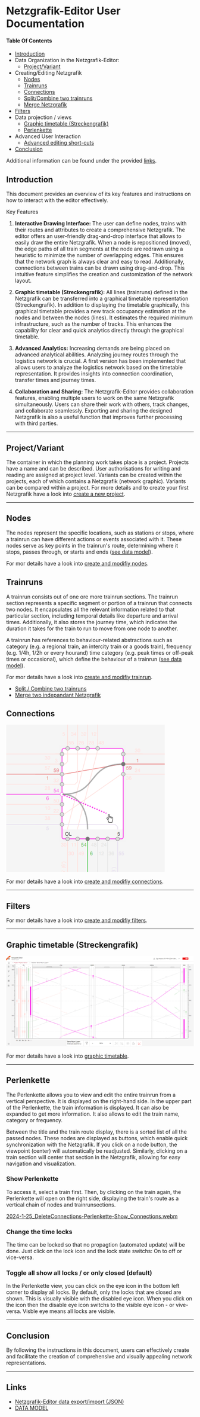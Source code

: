 # Netzgrafik-Editor User Documentation

#### Table Of Contents

- [Introduction](#Introduction)
- Data Organization in the Netzgrafik-Editor:
  - [Project/Variant](#CreateNewProjectVariant)
- Creating/Editing Netzgrafik
  - [Nodes](#Nodes)
  - [Trainruns](#Trainruns)
  - [Connections](#Connections)
  - [Split/Combine two trainruns](https://github.com/SchweizerischeBundesbahnen/netzgrafik-editor-frontend/blob/main/documentation/Split_Combine_Trainruns.md)
  - [Merge Netzgrafik](https://github.com/SchweizerischeBundesbahnen/netzgrafik-editor-frontend/blob/main/documentation/Merge_Netzgrafik.md)
- [Filters](#Filter)
- Data projection / views
  - [Graphic timetable (Streckengrafik)](#Streckengrafik)
  - [Perlenkette](#Perlenkette)
- Advanced User Interaction
  - [Advanced editing short-cuts](https://github.com/SchweizerischeBundesbahnen/netzgrafik-editor-frontend/blob/main/documentation/AdvancedEditingShortcuts.md) 
- [Conclusion](#Conclusion)

Additional information can be found under the provided [links](#Links).

<a id="Introduction"></a>

## Introduction

This document provides an overview of its key features and instructions on how to interact with
the editor effectively.

Key Features

1. **Interactive Drawing Interface:** The user can define nodes, trains with their routes and
   attributes to create a comprehensive Netzgrafik. The editor offers an user-friendly
   drag-and-drop interface that allows to easily draw the entire Netzgrafik. When a node
   is repositioned (moved), the edge paths of all train segments at the node are redrawn using a
   heuristic to minimize the number of overlapping edges. This ensures that the network graph is
   always clear and easy to read. Additionally, connections between trains can be drawn using
   drag-and-drop. This intuitive feature simplifies the creation and customization of the network
   layout.

2. **Graphic timetable (Streckengrafik):**
   All lines (trainruns) defined in the Netzgrafik can be transferred into a graphical timetable
   representation (Streckengrafik). In addition to displaying the timetable graphically,
   this graphical timetable provides a new track occupancy estimation at the nodes and between the
   nodes (lines). It estimates the required minimum infrastructure, such as the number of tracks.
   This enhances the capability for clear and quick analytics directly through the graphical
   timetable.

3. **Advanced Analytics:**
   Increasing demands are being placed on advanced analytical abilities. Analyzing journey routes
   through the logistics network is crucial. A first version has been implemented that allows users
   to analyze the logistics network based on the timetable representation. It provides insights into
   connection coordination, transfer times and journey times.

4. **Collaboration and Sharing:**
   The Netzgrafik-Editor provides collaboration features, enabling multiple users to work on
   the same Netzgrafik simultaneously. Users can share their work with others, track changes,
   and collaborate seamlessly. Exporting and sharing the designed Netzgrafik is also a useful
   function that improves further processing with third parties.

---
<a id="CreateNewProjectVariant"></a>

## Project/Variant
The container in which the planning work takes place is a project. Projects have a name and can be described. User authorisations for writing and reading are assigned at project level. Variants can be created within the projects, each of which contains a Netzgrafik (network graphic). Variants can be compared within a project.
For more details and to create your first Netzgrafik have a look into [create a new project](CREATE_PROJECT.md).
 
<!--- 

### Copy all visible elements

[2024-1-25-SelectAll_ctrl-a-and-copy-ctrl-c.webm](https://github.com/SchweizerischeBundesbahnen/netzgrafik-editor-frontend/assets/2674075/9d39523b-4770-4494-9aaa-092780451db7)

### Insert copied elements

[2024-1-25-CtrlV-Insert_copied.webm](https://github.com/SchweizerischeBundesbahnen/netzgrafik-editor-frontend/assets/2674075/5c3cd5ff-d505-4f59-bd31-2f12ed62818c)

### Delete all visible elements

[2024-1-25-SelectAll-ctrl_a-delete.webm](https://github.com/SchweizerischeBundesbahnen/netzgrafik-editor-frontend/assets/2674075/87c9ee98-98ce-4a20-961a-b878a62aec67)
--->

---
<a id="Nodes"></a>

## Nodes
The nodes represent the specific locations, such as stations or stops, where a trainrun can have different actions or events associated with it. These nodes serve as key points in the trainrun's route, determining where it stops, passes through, or starts and ends ([see data model](DATA_MODEL.md)).

For mor details have a look into [create and modifiy nodes](CREATE_NODES.md).

<a id="Trains"></a>

## Trainruns
A trainrun consists out of one ore more trainrun sections. The trainrun section represents a specific segment or portion of a trainrun that connects two nodes. It encapsulates all the relevant information related to that particular section, including temporal details like departure and arrival times. Additionally, it also stores the journey time, which indicates the duration it takes for the train to run to move from one node to another.

A trainrun has references to behaviour-related abstractions such as
category (e.g. a regional train, an intercity train or a goods train), frequency (e.g. 1/4h, 1/2h or every hourand) time category (e.g. peak times or off-peak times or occasional), which define the behaviour of a trainrun ([see data model](DATA_MODEL.md)).

For mor details have a look into [create and modifiy trainrun](CREATE_TRAINRUN.md).

- [Split / Combine two trainruns](https://github.com/SchweizerischeBundesbahnen/netzgrafik-editor-frontend/blob/main/documentation/CREATE_TRAINRUN.md#split--combine-two-trainruns)
- [Merge two indepandant Netzgrafik](https://github.com/SchweizerischeBundesbahnen/netzgrafik-editor-frontend/blob/main/documentation/CREATE_TRAINRUN.md#merge-two-indepandant-netzgrafik) 

<a id="Connections"></a>

## Connections

![Editing_Connections](./images/Editing_Connections.png)

For mor details have a look into [create and modifiy connections](CREATE_CONNECTIONS.md).


---
<a id="Filter"></a>

## Filters

For mor details have a look into [create and modifiy filters](CREATE_FILTERS.md).

---
<a id="Streckengrafik"></a>

## Graphic timetable (Streckengrafik)

![Overview_Streckengrafik_Screenshot_001](./images/Overview_Streckengrafik_Screenshot_001.PNG)

For mor details have a look into [graphic timetable](Graphic_Timetable.md).


---
<a id="Perlenkette"></a>

## Perlenkette

The Perlenkette allows you to view and edit the entire trainrun from a vertical perspective. It is
displayed on the right-hand side.
In the upper part of the Perlenkette, the train information is displayed.
It can also be expanded to get more information. It also allows to edit the train name, category or
frequency.

Between the title and the train route display, there is a sorted list of all the passed nodes.
These nodes are displayed as buttons, which enable quick synchronization with the Netzgrafik.
If you click on a node button, the viewpoint (center) will automatically be readjusted.
Similarly, clicking on a train section will center that section in the Netzgrafik, allowing for easy
navigation and visualization.

### Show Perlenkette

To access it, select a train first. Then, by clicking on the train again, the Perlenkette will open
on the right side,
displaying the train's route as a vertical chain of nodes and trainrunsections.

[2024-1-25_DeleteConnections-Perlenkette-Show_Connections.webm](https://github.com/SchweizerischeBundesbahnen/netzgrafik-editor-frontend/assets/2674075/d272fc58-3f31-4427-aacf-cc3c50c03905)

### Change the time locks
The time can be locked so that no propagtion (automated update) will be done. Just click on the lock icon and the lock state switchs: On to off or vice-versa. 

### Toggle all show all locks / or only closed (default) 
In the Perlenkette view, you can click on the eye icon in the bottom left corner
to display all locks. By default, only the locks that are closed are shown. This is 
visually visible with the disabled eye icon. When you click on the icon then the disable 
eye icon switchs to the visible eye icon - or vive-versa. Visble eye means all locks are visible.

---
<a id="Conclusion"></a>

## Conclusion

By following the instructions in this document, users can effectively create and facilitate the
creation of comprehensive and visually appealing network representations.


---
<a id="Links"></a>

## Links
- [Netzgrafik-Editor data export/import (JSON)](DATA_MODEL_JSON.md)
- [DATA MODEL](DATA_MODEL.md)
